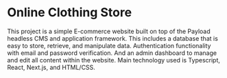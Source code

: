 # Online Clothing Store

This project is a simple E-commerce website built on top of the Payload headless CMS and application framework. This
includes a database that is easy to store, retrieve, and manipulate data. Authentication functionality with email and
password verification. And an admin dashboard to manage and edit all content within the website. Main technology used is
Typescript, React, Next.js, and HTML/CSS.

